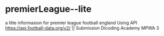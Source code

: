 # premierLeague--lite
a litte informasion for premier league football england Using API https://api.football-data.org/v2/ || Submission Dicoding Academy MPWA 3

